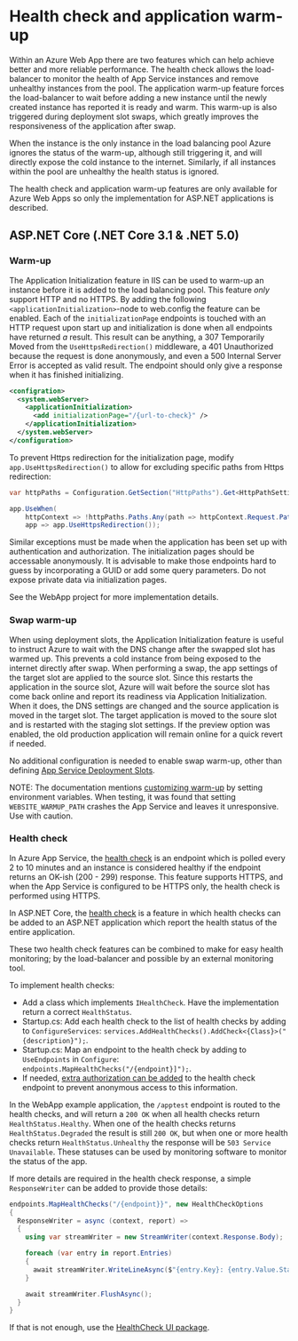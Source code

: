 # Health check and application warm-up

Within an Azure Web App there are two features which can help achieve better and more reliable performance. The health check allows the load-balancer to monitor the health of App Service instances and remove unhealthy instances from the pool. The application warm-up feature forces the load-balancer to wait before adding a new instance until the newly created instance has reported it is ready and warm. This warm-up is also triggered during deployment slot swaps, which greatly improves the responsiveness of the application after swap.

When the instance is the only instance in the load balancing pool Azure ignores the status of the warm-up, although still triggering it, and will directly expose the cold instance to the internet. Similarly, if all instances within the pool are unhealthy the health status is ignored.

The health check and application warm-up features are only available for Azure Web Apps so only the implementation for ASP.NET applications is described.

## ASP.NET Core (.NET Core 3.1 & .NET 5.0)

### Warm-up

The Application Initialization feature in IIS can be used to warm-up an instance before it is added to the load balancing pool. This feature *only* support HTTP and no HTTPS. By adding the following `<applicationInitialization>`-node to web.config the feature can be enabled. Each of the `initializationPage` endpoints is touched with an HTTP request upon start up and initialization is done when all endpoints have returned *a* result. This result can be anything, a 307 Temporarily Moved from the `UseHttpsRedirection()` middleware, a 401 Unauthorized because the request is done anonymously, and even a 500 Internal Server Error is accepted as valid result. The endpoint should only give a response when it has finished initializing.

```xml
<configration>
  <system.webServer>
    <applicationInitialization>
      <add initializationPage="/{url-to-check}" />
    </applicationInitialization>
  </system.webServer>
</configuration>
```

To prevent Https redirection for the initialization page, modify `app.UseHttpsRedirection()` to allow for excluding specific paths from Https redirection:

```c#
var httpPaths = Configuration.GetSection("HttpPaths").Get<HttpPathSettings>();

app.UseWhen(
    httpContext => !httpPaths.Paths.Any(path => httpContext.Request.Path.StartsWithSegments(path)), 
    app => app.UseHttpsRedirection());
```

Similar exceptions must be made when the application has been set up with authentication and authorization. The initialization pages should be accessable anonymously. It is advisable to make those endpoints hard to guess by incorporating a GUID or add some query parameters. Do not expose private data via initialization pages.

See the WebApp project for more implementation details.

### Swap warm-up

When using deployment slots, the Application Initialization feature is useful to instruct Azure to wait with the DNS change after the swapped slot has warmed up. This prevents a cold instance from being exposed to the internet directly after swap. When performing a swap, the app settings of the target slot are applied to the source slot. Since this restarts the application in the source slot, Azure will wait before the source slot has come back online and report its readiness via Application Initialization. When it does, the DNS settings are changed and the source application is moved in the target slot. The target application is moved to the soure slot and is restarted with the staging slot settings. If the preview option was enabled, the old production application will remain online for a quick revert if needed.

No additional configuration is needed to enable swap warm-up, other than defining [App Service Deployment Slots](https://docs.microsoft.com/en-us/azure/app-service/deploy-staging-slots). 

NOTE: The documentation mentions [customizing warm-up](https://docs.microsoft.com/en-us/azure/app-service/deploy-staging-slots#specify-custom-warm-up) by setting environment variables. When testing, it was found that setting `WEBSITE_WARMUP_PATH` crashes the App Service and leaves it unresponsive. Use with caution.

### Health check

In Azure App Service, the [health check](https://docs.microsoft.com/en-us/azure/app-service/monitor-instances-health-check) is an endpoint which is polled every 2 to 10 minutes and an instance is considered healthy if the endpoint returns an OK-ish (200 - 299) response. This feature supports HTTPS, and when the App Service is configured to be HTTPS only, the health check is performed using HTTPS.

In ASP.NET Core, the [health check](https://docs.microsoft.com/en-us/aspnet/core/host-and-deploy/health-checks?view=aspnetcore-5.0) is a feature in which health checks can be added to an ASP.NET application which report the health status of the entire application. 

These two health check features can be combined to make for easy health monitoring; by the load-balancer and possible by an external monitoring tool. 

To implement health checks:

- Add a class which implements `IHealthCheck`. Have the implementation return a correct `HealthStatus`.
- Startup.cs: Add each health check to the list of health checks by adding to `ConfigureServices`: `services.AddHealthChecks().AddCheck<{Class}>("{description}");`.
- Startup.cs: Map an endpoint to the health check by adding to `UseEndpoints` in  `Configure`: `endpoints.MapHealthChecks("/{endpoint}]");`.
- If needed, [extra authorization can be added](https://docs.microsoft.com/en-us/aspnet/core/host-and-deploy/health-checks?view=aspnetcore-5.0#use-health-checks-routing) to the health check endpoint to prevent anonymous access to this information.

In the WebApp example application, the `/apptest` endpoint is routed to the health checks, and will return a `200 OK` when all health checks return `HealthStatus.Healthy`. When one of the health checks returns `HealthStatus.Degraded` the result is still `200 OK`, but when one or more health checks return `HealthStatus.Unhealthy` the response will be `503 Service Unavailable`. These statuses can be used by monitoring software to monitor the status of the app. 

If more details are required in the health check response, a simple `ResponseWriter` can be added to provide those details:

```c#
endpoints.MapHealthChecks("/{endpoint}}", new HealthCheckOptions
{
  ResponseWriter = async (context, report) =>
  {
    using var streamWriter = new StreamWriter(context.Response.Body);

    foreach (var entry in report.Entries)
    {
      await streamWriter.WriteLineAsync($"{entry.Key}: {entry.Value.Status}.");
    }

    await streamWriter.FlushAsync();
  }
}
```

If that is not enough, use the [HealthCheck UI package](https://github.com/xabaril/AspNetCore.Diagnostics.HealthChecks).

